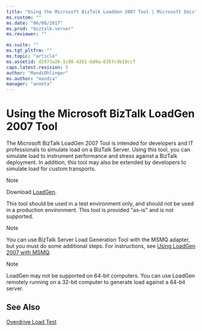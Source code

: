 ```yaml
---
title: "Using the Microsoft BizTalk LoadGen 2007 Tool | Microsoft Docs"
ms.custom: ""
ms.date: "06/08/2017"
ms.prod: "biztalk-server"
ms.reviewer: ""

ms.suite: ""
ms.tgt_pltfrm: ""
ms.topic: "article"
ms.assetid: d1973a26-1c98-4261-bd9a-6357cdb19ccf
caps.latest.revision: 5
author: "MandiOhlinger"
ms.author: "mandia"
manager: "anneta"
---
```

# Using the Microsoft BizTalk LoadGen 2007 Tool
The Microsoft BizTalk LoadGen 2007 Tool is intended for developers and IT professionals to simulate load on a BizTalk Server. Using this tool, you can simulate load to instrument performance and stress against a BizTalk deployment. In addition, this tool may also be extended by developers to simulate load for custom transports.  
  
> [!NOTE]
>  Download [LoadGen](https://www.microsoft.com/download/details.aspx?id=14925). 
  
 This tool should be used in a test environment only, and should not be used in a production environment. This tool is provided "as-is" and is not supported.  
  
> [!NOTE]
>  You can use BizTalk Server Load Generation Tool with the MSMQ adapter, but you must do some additional steps. For instructions, see [Using LoadGen 2007 with MSMQ](../core/using-loadgen-2007-with-msmq.md).  
  
> [!NOTE]
>  LoadGen may not be supported on 64-bit computers. You can use LoadGen remotely running on a 32-bit computer to generate load against a 64-bit server.  
  
## See Also  
 [Overdrive Load Test](../core/overdrive-load-test.md)